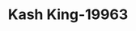 ---
f_zip-code: 20745
f_state-code: MD
title: Kash King-19963
f_phone: 301-749-6600
f_city-only: Oxon Hill
f_address: 6263 Livingston Rd Oxon Hill
f_location-unique-id: '19963'
slug: kash-king-19963
updated-on: '2024-05-30T13:46:58.046Z'
created-on: '2024-05-30T13:36:59.803Z'
published-on: '2024-05-30T13:54:32.469Z'
f_city-state: cms/city/oxon-hill-md.md
f_company: cms/company/kash-king.md
f_state: cms/state/maryland.md
layout: '[payday-loan].html'
tags: payday-loan
---